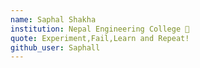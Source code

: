```yaml
---
name: Saphal Shakha  
institution: Nepal Engineering College 🚩 
quote: Experiment,Fail,Learn and Repeat!
github_user: Saphall
---
```


